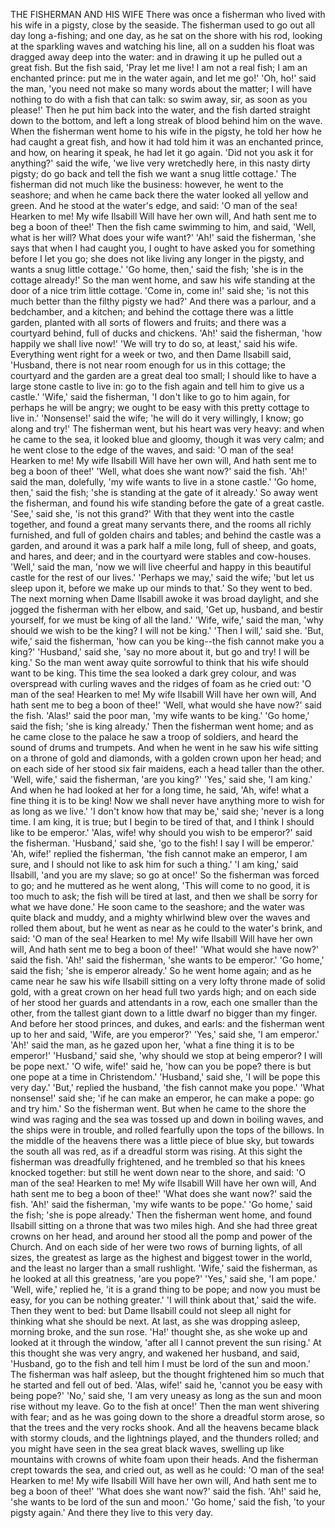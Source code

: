 THE FISHERMAN AND HIS WIFE
There
was
once
a
fisherman
who
lived
with
his
wife
in
a
pigsty,
close
by
the
seaside.
The
fisherman
used
to
go
out
all
day
long
a-fishing;
and
one
day,
as
he
sat
on
the
shore
with
his
rod,
looking
at
the
sparkling
waves
and
watching
his
line,
all
on
a
sudden
his
float
was
dragged
away
deep
into
the
water:
and
in
drawing
it
up
he
pulled
out
a
great
fish.
But
the
fish
said,
'Pray
let
me
live!
I
am
not
a
real
fish;
I
am
an
enchanted
prince:
put
me
in
the
water
again,
and
let
me
go!'
'Oh,
ho!'
said
the
man,
'you
need
not
make
so
many
words
about
the
matter;
I
will
have
nothing
to
do
with
a
fish
that
can
talk:
so
swim
away,
sir,
as
soon
as
you
please!'
Then
he
put
him
back
into
the
water,
and
the
fish
darted
straight
down
to
the
bottom,
and
left
a
long
streak
of
blood
behind
him
on
the
wave.
When
the
fisherman
went
home
to
his
wife
in
the
pigsty,
he
told
her
how
he
had
caught
a
great
fish,
and
how
it
had
told
him
it
was
an
enchanted
prince,
and
how,
on
hearing
it
speak,
he
had
let
it
go
again.
'Did
not
you
ask
it
for
anything?'
said
the
wife,
'we
live
very
wretchedly
here,
in
this
nasty
dirty
pigsty;
do
go
back
and
tell
the
fish
we
want
a
snug
little
cottage.'
The
fisherman
did
not
much
like
the
business:
however,
he
went
to
the
seashore;
and
when
he
came
back
there
the
water
looked
all
yellow
and
green.
And
he
stood
at
the
water's
edge,
and
said:
'O
man
of
the
sea!
Hearken
to
me!
My
wife
Ilsabill
Will
have
her
own
will,
And
hath
sent
me
to
beg
a
boon
of
thee!'
Then
the
fish
came
swimming
to
him,
and
said,
'Well,
what
is
her
will?
What
does
your
wife
want?'
'Ah!'
said
the
fisherman,
'she
says
that
when
I
had
caught
you,
I
ought
to
have
asked
you
for
something
before
I
let
you
go;
she
does
not
like
living
any
longer
in
the
pigsty,
and
wants
a
snug
little
cottage.'
'Go
home,
then,'
said
the
fish;
'she
is
in
the
cottage
already!'
So
the
man
went
home,
and
saw
his
wife
standing
at
the
door
of
a
nice
trim
little
cottage.
'Come
in,
come
in!'
said
she;
'is
not
this
much
better
than
the
filthy
pigsty
we
had?'
And
there
was
a
parlour,
and
a
bedchamber,
and
a
kitchen;
and
behind
the
cottage
there
was
a
little
garden,
planted
with
all
sorts
of
flowers
and
fruits;
and
there
was
a
courtyard
behind,
full
of
ducks
and
chickens.
'Ah!'
said
the
fisherman,
'how
happily
we
shall
live
now!'
'We
will
try
to
do
so,
at
least,'
said
his
wife.
Everything
went
right
for
a
week
or
two,
and
then
Dame
Ilsabill
said,
'Husband,
there
is
not
near
room
enough
for
us
in
this
cottage;
the
courtyard
and
the
garden
are
a
great
deal
too
small;
I
should
like
to
have
a
large
stone
castle
to
live
in:
go
to
the
fish
again
and
tell
him
to
give
us
a
castle.'
'Wife,'
said
the
fisherman,
'I
don't
like
to
go
to
him
again,
for
perhaps
he
will
be
angry;
we
ought
to
be
easy
with
this
pretty
cottage
to
live
in.'
'Nonsense!'
said
the
wife;
'he
will
do
it
very
willingly,
I
know;
go
along
and
try!'
The
fisherman
went,
but
his
heart
was
very
heavy:
and
when
he
came
to
the
sea,
it
looked
blue
and
gloomy,
though
it
was
very
calm;
and
he
went
close
to
the
edge
of
the
waves,
and
said:
'O
man
of
the
sea!
Hearken
to
me!
My
wife
Ilsabill
Will
have
her
own
will,
And
hath
sent
me
to
beg
a
boon
of
thee!'
'Well,
what
does
she
want
now?'
said
the
fish.
'Ah!'
said
the
man,
dolefully,
'my
wife
wants
to
live
in
a
stone
castle.'
'Go
home,
then,'
said
the
fish;
'she
is
standing
at
the
gate
of
it
already.'
So
away
went
the
fisherman,
and
found
his
wife
standing
before
the
gate
of
a
great
castle.
'See,'
said
she,
'is
not
this
grand?'
With
that
they
went
into
the
castle
together,
and
found
a
great
many
servants
there,
and
the
rooms
all
richly
furnished,
and
full
of
golden
chairs
and
tables;
and
behind
the
castle
was
a
garden,
and
around
it
was
a
park
half
a
mile
long,
full
of
sheep,
and
goats,
and
hares,
and
deer;
and
in
the
courtyard
were
stables
and
cow-houses.
'Well,'
said
the
man,
'now
we
will
live
cheerful
and
happy
in
this
beautiful
castle
for
the
rest
of
our
lives.'
'Perhaps
we
may,'
said
the
wife;
'but
let
us
sleep
upon
it,
before
we
make
up
our
minds
to
that.'
So
they
went
to
bed.
The
next
morning
when
Dame
Ilsabill
awoke
it
was
broad
daylight,
and
she
jogged
the
fisherman
with
her
elbow,
and
said,
'Get
up,
husband,
and
bestir
yourself,
for
we
must
be
king
of
all
the
land.'
'Wife,
wife,'
said
the
man,
'why
should
we
wish
to
be
the
king?
I
will
not
be
king.'
'Then
I
will,'
said
she.
'But,
wife,'
said
the
fisherman,
'how
can
you
be
king--the
fish
cannot
make
you
a
king?'
'Husband,'
said
she,
'say
no
more
about
it,
but
go
and
try!
I
will
be
king.'
So
the
man
went
away
quite
sorrowful
to
think
that
his
wife
should
want
to
be
king.
This
time
the
sea
looked
a
dark
grey
colour,
and
was
overspread
with
curling
waves
and
the
ridges
of
foam
as
he
cried
out:
'O
man
of
the
sea!
Hearken
to
me!
My
wife
Ilsabill
Will
have
her
own
will,
And
hath
sent
me
to
beg
a
boon
of
thee!'
'Well,
what
would
she
have
now?'
said
the
fish.
'Alas!'
said
the
poor
man,
'my
wife
wants
to
be
king.'
'Go
home,'
said
the
fish;
'she
is
king
already.'
Then
the
fisherman
went
home;
and
as
he
came
close
to
the
palace
he
saw
a
troop
of
soldiers,
and
heard
the
sound
of
drums
and
trumpets.
And
when
he
went
in
he
saw
his
wife
sitting
on
a
throne
of
gold
and
diamonds,
with
a
golden
crown
upon
her
head;
and
on
each
side
of
her
stood
six
fair
maidens,
each
a
head
taller
than
the
other.
'Well,
wife,'
said
the
fisherman,
'are
you
king?'
'Yes,'
said
she,
'I
am
king.'
And
when
he
had
looked
at
her
for
a
long
time,
he
said,
'Ah,
wife!
what
a
fine
thing
it
is
to
be
king!
Now
we
shall
never
have
anything
more
to
wish
for
as
long
as
we
live.'
'I
don't
know
how
that
may
be,'
said
she;
'never
is
a
long
time.
I
am
king,
it
is
true;
but
I
begin
to
be
tired
of
that,
and
I
think
I
should
like
to
be
emperor.'
'Alas,
wife!
why
should
you
wish
to
be
emperor?'
said
the
fisherman.
'Husband,'
said
she,
'go
to
the
fish!
I
say
I
will
be
emperor.'
'Ah,
wife!'
replied
the
fisherman,
'the
fish
cannot
make
an
emperor,
I
am
sure,
and
I
should
not
like
to
ask
him
for
such
a
thing.'
'I
am
king,'
said
Ilsabill,
'and
you
are
my
slave;
so
go
at
once!'
So
the
fisherman
was
forced
to
go;
and
he
muttered
as
he
went
along,
'This
will
come
to
no
good,
it
is
too
much
to
ask;
the
fish
will
be
tired
at
last,
and
then
we
shall
be
sorry
for
what
we
have
done.'
He
soon
came
to
the
seashore;
and
the
water
was
quite
black
and
muddy,
and
a
mighty
whirlwind
blew
over
the
waves
and
rolled
them
about,
but
he
went
as
near
as
he
could
to
the
water's
brink,
and
said:
'O
man
of
the
sea!
Hearken
to
me!
My
wife
Ilsabill
Will
have
her
own
will,
And
hath
sent
me
to
beg
a
boon
of
thee!'
'What
would
she
have
now?'
said
the
fish.
'Ah!'
said
the
fisherman,
'she
wants
to
be
emperor.'
'Go
home,'
said
the
fish;
'she
is
emperor
already.'
So
he
went
home
again;
and
as
he
came
near
he
saw
his
wife
Ilsabill
sitting
on
a
very
lofty
throne
made
of
solid
gold,
with
a
great
crown
on
her
head
full
two
yards
high;
and
on
each
side
of
her
stood
her
guards
and
attendants
in
a
row,
each
one
smaller
than
the
other,
from
the
tallest
giant
down
to
a
little
dwarf
no
bigger
than
my
finger.
And
before
her
stood
princes,
and
dukes,
and
earls:
and
the
fisherman
went
up
to
her
and
said,
'Wife,
are
you
emperor?'
'Yes,'
said
she,
'I
am
emperor.'
'Ah!'
said
the
man,
as
he
gazed
upon
her,
'what
a
fine
thing
it
is
to
be
emperor!'
'Husband,'
said
she,
'why
should
we
stop
at
being
emperor?
I
will
be
pope
next.'
'O
wife,
wife!'
said
he,
'how
can
you
be
pope?
there
is
but
one
pope
at
a
time
in
Christendom.'
'Husband,'
said
she,
'I
will
be
pope
this
very
day.'
'But,'
replied
the
husband,
'the
fish
cannot
make
you
pope.'
'What
nonsense!'
said
she;
'if
he
can
make
an
emperor,
he
can
make
a
pope:
go
and
try
him.'
So
the
fisherman
went.
But
when
he
came
to
the
shore
the
wind
was
raging
and
the
sea
was
tossed
up
and
down
in
boiling
waves,
and
the
ships
were
in
trouble,
and
rolled
fearfully
upon
the
tops
of
the
billows.
In
the
middle
of
the
heavens
there
was
a
little
piece
of
blue
sky,
but
towards
the
south
all
was
red,
as
if
a
dreadful
storm
was
rising.
At
this
sight
the
fisherman
was
dreadfully
frightened,
and
he
trembled
so
that
his
knees
knocked
together:
but
still
he
went
down
near
to
the
shore,
and
said:
'O
man
of
the
sea!
Hearken
to
me!
My
wife
Ilsabill
Will
have
her
own
will,
And
hath
sent
me
to
beg
a
boon
of
thee!'
'What
does
she
want
now?'
said
the
fish.
'Ah!'
said
the
fisherman,
'my
wife
wants
to
be
pope.'
'Go
home,'
said
the
fish;
'she
is
pope
already.'
Then
the
fisherman
went
home,
and
found
Ilsabill
sitting
on
a
throne
that
was
two
miles
high.
And
she
had
three
great
crowns
on
her
head,
and
around
her
stood
all
the
pomp
and
power
of
the
Church.
And
on
each
side
of
her
were
two
rows
of
burning
lights,
of
all
sizes,
the
greatest
as
large
as
the
highest
and
biggest
tower
in
the
world,
and
the
least
no
larger
than
a
small
rushlight.
'Wife,'
said
the
fisherman,
as
he
looked
at
all
this
greatness,
'are
you
pope?'
'Yes,'
said
she,
'I
am
pope.'
'Well,
wife,'
replied
he,
'it
is
a
grand
thing
to
be
pope;
and
now
you
must
be
easy,
for
you
can
be
nothing
greater.'
'I
will
think
about
that,'
said
the
wife.
Then
they
went
to
bed:
but
Dame
Ilsabill
could
not
sleep
all
night
for
thinking
what
she
should
be
next.
At
last,
as
she
was
dropping
asleep,
morning
broke,
and
the
sun
rose.
'Ha!'
thought
she,
as
she
woke
up
and
looked
at
it
through
the
window,
'after
all
I
cannot
prevent
the
sun
rising.'
At
this
thought
she
was
very
angry,
and
wakened
her
husband,
and
said,
'Husband,
go
to
the
fish
and
tell
him
I
must
be
lord
of
the
sun
and
moon.'
The
fisherman
was
half
asleep,
but
the
thought
frightened
him
so
much
that
he
started
and
fell
out
of
bed.
'Alas,
wife!'
said
he,
'cannot
you
be
easy
with
being
pope?'
'No,'
said
she,
'I
am
very
uneasy
as
long
as
the
sun
and
moon
rise
without
my
leave.
Go
to
the
fish
at
once!'
Then
the
man
went
shivering
with
fear;
and
as
he
was
going
down
to
the
shore
a
dreadful
storm
arose,
so
that
the
trees
and
the
very
rocks
shook.
And
all
the
heavens
became
black
with
stormy
clouds,
and
the
lightnings
played,
and
the
thunders
rolled;
and
you
might
have
seen
in
the
sea
great
black
waves,
swelling
up
like
mountains
with
crowns
of
white
foam
upon
their
heads.
And
the
fisherman
crept
towards
the
sea,
and
cried
out,
as
well
as
he
could:
'O
man
of
the
sea!
Hearken
to
me!
My
wife
Ilsabill
Will
have
her
own
will,
And
hath
sent
me
to
beg
a
boon
of
thee!'
'What
does
she
want
now?'
said
the
fish.
'Ah!'
said
he,
'she
wants
to
be
lord
of
the
sun
and
moon.'
'Go
home,'
said
the
fish,
'to
your
pigsty
again.'
And
there
they
live
to
this
very
day.
